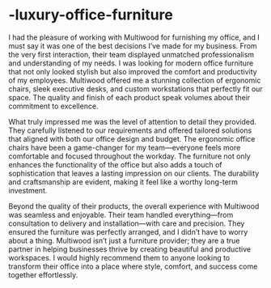 # -luxury-office-furniture

I had the pleasure of working with Multiwood for furnishing my office, and I must say it was one of the best decisions I’ve made for my business. From the very first interaction, their team displayed unmatched professionalism and understanding of my needs. I was looking for modern office furniture that not only looked stylish but also improved the comfort and productivity of my employees. Multiwood offered me a stunning collection of ergonomic chairs, sleek executive desks, and custom workstations that perfectly fit our space. The quality and finish of each product speak volumes about their commitment to excellence.

What truly impressed me was the level of attention to detail they provided. They carefully listened to our requirements and offered tailored solutions that aligned with both our office design and budget. The ergonomic office chairs have been a game-changer for my team—everyone feels more comfortable and focused throughout the workday. The furniture not only enhances the functionality of the office but also adds a touch of sophistication that leaves a lasting impression on our clients. The durability and craftsmanship are evident, making it feel like a worthy long-term investment.

Beyond the quality of their products, the overall experience with Multiwood was seamless and enjoyable. Their team handled everything—from consultation to delivery and installation—with care and precision. They ensured the furniture was perfectly arranged, and I didn’t have to worry about a thing. Multiwood isn’t just a furniture provider; they are a true partner in helping businesses thrive by creating beautiful and productive workspaces. I would highly recommend them to anyone looking to transform their office into a place where style, comfort, and success come together effortlessly.







